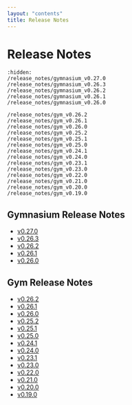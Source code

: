 ```yaml
---
layout: "contents"
title: Release Notes
---
```


# Release Notes

```{toctree}
:hidden:
/release_notes/gymnasium_v0.27.0
/release_notes/gymnasium_v0.26.3
/release_notes/gymnasium_v0.26.2
/release_notes/gymnasium_v0.26.1
/release_notes/gymnasium_v0.26.0

/release_notes/gym_v0.26.2
/release_notes/gym_v0.26.1
/release_notes/gym_v0.26.0
/release_notes/gym_v0.25.2
/release_notes/gym_v0.25.1
/release_notes/gym_v0.25.0
/release_notes/gym_v0.24.1
/release_notes/gym_v0.24.0
/release_notes/gym_v0.23.1
/release_notes/gym_v0.23.0
/release_notes/gym_v0.22.0
/release_notes/gym_v0.21.0
/release_notes/gym_v0.20.0
/release_notes/gym_v0.19.0
```

## Gymnasium Release Notes

* [v0.27.0](/release_notes/gymnasium_v0.27.0)
* [v0.26.3](/release_notes/gymnasium_v0.26.3)
* [v0.26.2](/release_notes/gymnasium_v0.26.2)
* [v0.26.1](/release_notes/gymnasium_v0.26.1)
* [v0.26.0](/release_notes/gymnasium_v0.26.0)

## Gym Release Notes

* [v0.26.2](/release_notes/gym_v0.26.2)
* [v0.26.1](/release_notes/gym_v0.26.1)
* [v0.26.0](/release_notes/gym_v0.26.0)
* [v0.25.2](/release_notes/gym_v0.25.2)
* [v0.25.1](/release_notes/gym_v0.25.1)
* [v0.25.0](/release_notes/gym_v0.25.0)
* [v0.24.1](/release_notes/gym_v0.24.1)
* [v0.24.0](/release_notes/gym_v0.24.0)
* [v0.23.1](/release_notes/gym_v0.23.1)
* [v0.23.0](/release_notes/gym_v0.23.0)
* [v0.22.0](/release_notes/gym_v0.22.0)
* [v0.21.0](/release_notes/gym_v0.21.0)
* [v0.20.0](/release_notes/gym_v0.20.0)
* [v0.19.0](/release_notes/gym_v0.19.0)
